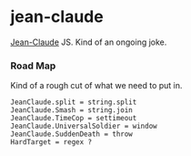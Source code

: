 jean-claude
===========

[Jean-Claude][1] JS. Kind of an ongoing joke.


[1]: http://en.wikipedia.org/wiki/Jean-Claude_Van_Damme

### Road Map ###

Kind of a rough cut of what we need to put in.

    JeanClaude.split = string.split
    JeanClaude.Smash = string.join
    JeanClaude.TimeCop = settimeout
    JeanClaude.UniversalSoldier = window
    JeanClaude.SuddenDeath = throw
    HardTarget = regex ?